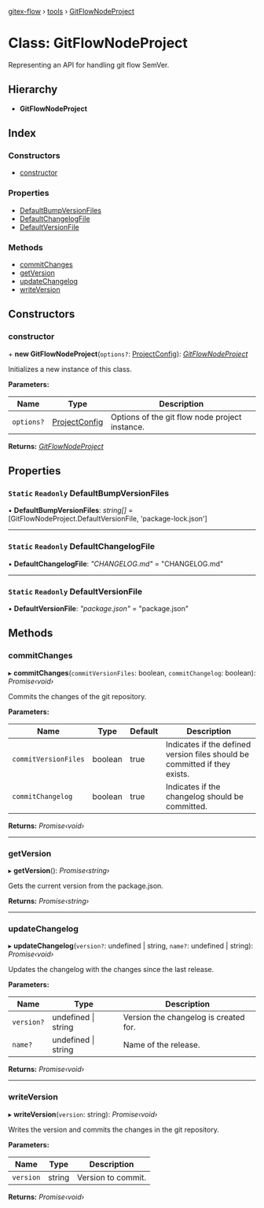[gitex-flow](../README.md) › [tools](../modules/tools.md) › [GitFlowNodeProject](tools.gitflownodeproject.md)

# Class: GitFlowNodeProject

Representing an API for handling git flow SemVer.

## Hierarchy

* **GitFlowNodeProject**

## Index

### Constructors

* [constructor](tools.gitflownodeproject.md#constructor)

### Properties

* [DefaultBumpVersionFiles](tools.gitflownodeproject.md#static-readonly-defaultbumpversionfiles)
* [DefaultChangelogFile](tools.gitflownodeproject.md#static-readonly-defaultchangelogfile)
* [DefaultVersionFile](tools.gitflownodeproject.md#static-readonly-defaultversionfile)

### Methods

* [commitChanges](tools.gitflownodeproject.md#commitchanges)
* [getVersion](tools.gitflownodeproject.md#getversion)
* [updateChangelog](tools.gitflownodeproject.md#updatechangelog)
* [writeVersion](tools.gitflownodeproject.md#writeversion)

## Constructors

###  constructor

\+ **new GitFlowNodeProject**(`options?`: [ProjectConfig](../interfaces/tools.projectconfig.md)): *[GitFlowNodeProject](tools.gitflownodeproject.md)*

Initializes a new instance of this class.

**Parameters:**

Name | Type | Description |
------ | ------ | ------ |
`options?` | [ProjectConfig](../interfaces/tools.projectconfig.md) | Options of the git flow node project instance.  |

**Returns:** *[GitFlowNodeProject](tools.gitflownodeproject.md)*

## Properties

### `Static` `Readonly` DefaultBumpVersionFiles

▪ **DefaultBumpVersionFiles**: *string[]* = [GitFlowNodeProject.DefaultVersionFile, 'package-lock.json']

___

### `Static` `Readonly` DefaultChangelogFile

▪ **DefaultChangelogFile**: *"CHANGELOG.md"* = "CHANGELOG.md"

___

### `Static` `Readonly` DefaultVersionFile

▪ **DefaultVersionFile**: *"package.json"* = "package.json"

## Methods

###  commitChanges

▸ **commitChanges**(`commitVersionFiles`: boolean, `commitChangelog`: boolean): *Promise‹void›*

Commits the changes of the git repository.

**Parameters:**

Name | Type | Default | Description |
------ | ------ | ------ | ------ |
`commitVersionFiles` | boolean | true | Indicates if the defined version files should be committed if they exists. |
`commitChangelog` | boolean | true | Indicates if the changelog should be committed.  |

**Returns:** *Promise‹void›*

___

###  getVersion

▸ **getVersion**(): *Promise‹string›*

Gets the current version from the package.json.

**Returns:** *Promise‹string›*

___

###  updateChangelog

▸ **updateChangelog**(`version?`: undefined | string, `name?`: undefined | string): *Promise‹void›*

Updates the changelog with the changes since the last release.

**Parameters:**

Name | Type | Description |
------ | ------ | ------ |
`version?` | undefined &#124; string | Version the changelog is created for. |
`name?` | undefined &#124; string | Name of the release.  |

**Returns:** *Promise‹void›*

___

###  writeVersion

▸ **writeVersion**(`version`: string): *Promise‹void›*

 Writes the version and commits the changes in the git repository.

**Parameters:**

Name | Type | Description |
------ | ------ | ------ |
`version` | string | Version to commit.  |

**Returns:** *Promise‹void›*
